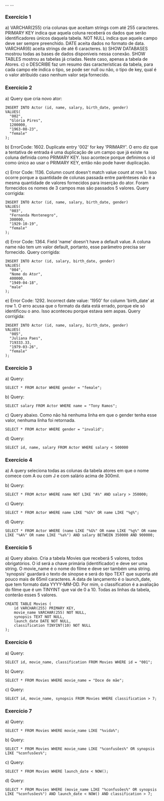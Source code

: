 ...
...

### Exercício 1
a) VARCHAR(255) cria colunas que aceitam strings com até 255 caracteres. PRIMARY KEY indica que aquela coluna receberá os dados que serão identificadores únicos daquela tabela. NOT NULL indica que aquele campo deve ser sempre preenchido. DATE aceita dados no formato de data. VARCHAR(6) aceita strings de até 6 caracteres.
b) SHOW DATABASES mostrou todas as bases de dados disponíveis nessa conexão. SHOW TABLES mostrou as tabelas já criadas. Neste caso, apenas a tabela de Atores.
c) o DESCRIBE faz um resumo das características da tabela, para cada campo ele indica o tipo, se pode ser null ou não, o tipo de key, qual é o valor atribuído caso nenhum valor seja fornecido.


### Exercício 2
a) Query que cria novo ator:
```
INSERT INTO Actor (id, name, salary, birth_date, gender)
VALUES(
  "002", 
  "Glória Pires",
  1200000,
  "1963-08-23", 
  "female"
);
```

b) ErrorCode: 1602. Duplicate entry '002' for key 'PRIMARY'. O erro diz que a tentativa de entrada é uma duplicação de um campo que já existe na coluna definida como PRIMARY KEY. Isso acontece porque definimos o id como único ao usar o PRIMARY KEY, então não pode haver duplicação.

c) Error Code: 1136. Column count doesn't match value count at row 1. Isso ocorre porque a quantidade de colunas passada entre parênteses não é a mesma quantidade de valores fornecidos para inserção do ator. Foram fornecidos os nomes de 3 campos mas são passados 5 valores.
Query corrigida:
```
INSERT INTO Actor (id, name, salary, birth_date, gender)
VALUES(
  "003", 
  "Fernanda Montenegro",
  300000,
  "1929-10-19", 
  "female"
);
```

d) Error Code: 1364. Field 'name' doesn't have a default value. A coluna name não tem um valor default, portanto, esse parâmetro precisa ser fornecido.
Query corrigida:
```
INSERT INTO Actor (id, salary, birth_date, gender)
VALUES(
  "004",
  "Nome do Ator",
  400000,
  "1949-04-18", 
  "male"
);
```

e) Error Code: 1292. Incorrect date value: '1950' for column 'birth_date' at row 1. O erro acusa que o formato da data está errado, porque ele só identificou o ano. Isso aconteceu porque estava sem aspas.
Query corrigida:
```
INSERT INTO Actor (id, name, salary, birth_date, gender)
VALUES(
  "005", 
  "Juliana Paes",
  719333.33,
  "1979-03-26", 
  "female"
);
```

### Exercício 3
a) Query:
```
SELECT * FROM Actor WHERE gender = "female";
```

b) Query:
```
SELECT salary FROM Actor WHERE name = "Tony Ramos";
```

c) Query abaixo. Como não há nenhuma linha em que o gender tenha esse valor, nenhuma linha foi retornada.
```
SELECT * FROM Actor WHERE gender = "invalid";
```

d) Query:
```
SELECT id, name, salary FROM Actor WHERE salary < 500000
```

### Exercício 4
a) A query seleciona todas as colunas da tabela atores em que o nome comece com A ou com J e com salário acima de 300mil.

b) Query:
```
SELECT * FROM Actor WHERE name NOT LIKE "A%" AND salary > 350000;
```

c) Query:
```
SELECT * FROM Actor WHERE name LIKE "%G%" OR name LIKE "%g%";
```

d) Query:
```
SELECT * FROM Actor WHERE (name LIKE "%G%" OR name LIKE "%g%" OR name LIKE "%A%" OR name LIKE "%a%") AND salary BETWEEN 350000 AND 900000;
```

### Exercício 5
a) Query abaixo. Cria a tabela Movies que receberá 5 valores, todos obrigatórios. O id será a chave primária (identificador) e deve ser uma string. O movie_name é o nome do filme e deve ser também uma string. 'synopsis' guardará o texto de sinopse e será do tipo TEXT que suporta até pouco mais de 65mil caracteres. A data de lançamento é o launch_date, que tem formato data YYYY-MM-DD. Por mim, o classification é a avaliação do filme que é um TINYINT que vai de 0 a 10. Todas as linhas da tabela, conterão esses 5 valores.
```
CREATE TABLE Movies (
    id VARCHAR(255) PRIMARY KEY,
    movie_name VARCHAR(255) NOT NULL,
    synopsis TEXT NOT NULL,
    launch_date DATE NOT NULL,
	classification TINYINT(10) NOT NULL
);
```

### Exercício 6
a) Query:
```
SELECT id, movie_name, classification FROM Movies WHERE id = "001";
```

b) Query:
```
SELECT * FROM Movies WHERE movie_name = "Doce de mãe";
```

c) Query:
```
SELECT id, movie_name, synopsis FROM Movies WHERE classification > 7;
```

### Exercício 7
a) Query:
```
SELECT * FROM Movies WHERE movie_name LIKE "%vida%";
```

b) Query:
```
SELECT * FROM Movies WHERE movie_name LIKE "%confusões%" OR synopsis LIKE "%confusões%";
```

c) Query:
```
SELECT * FROM Movies WHERE launch_date < NOW();
```

d) Query:
```
SELECT * FROM Movies WHERE (movie_name LIKE "%confusões%" OR synopsis LIKE "%confusões%") AND launch_date < NOW() AND classification > 7;
```

